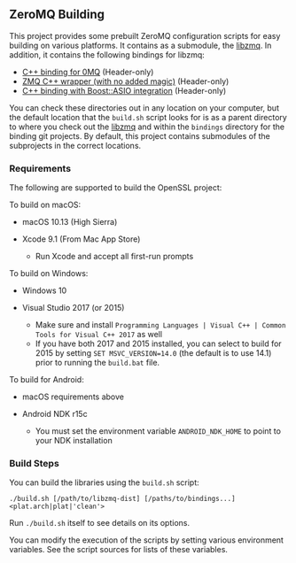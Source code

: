 ## ZeroMQ Building ##

This project provides some prebuilt ZeroMQ configuration scripts for easy building on various platforms.  It contains as a submodule, the [libzmq][libzmq-release].  In addition, it contains the following bindings for libzmq:

 - [C++ binding for 0MQ][cppzmq-release] (Header-only)
 - [ZMQ C++ wrapper (with no added magic)][zmqcpp-release] (Header-only)
 - [C++ binding with Boost::ASIO integration][azmq-release] (Header-only)

You can check these directories out in any location on your computer, but the default location that the `build.sh` script looks for is as a parent directory to where you check out the [libzmq][libzmq-release] and within the `bindings` directory for the binding git projects.  By default, this project contains submodules of the subprojects in the correct locations.

[libzmq-release]: https://github.com/toonetown/libzmq
[cppzmq-release]: https://github.com/toonetown/cppzmq
[zmqcpp-release]: https://github.com/toonetown/zmqcpp
[azmq-release]: https://github.com/toonetown/azmq

### Requirements ###

The following are supported to build the OpenSSL project:

To build on macOS:

 * macOS 10.13 (High Sierra)
 
 * Xcode 9.1 (From Mac App Store)
     * Run Xcode and accept all first-run prompts

To build on Windows:

 * Windows 10
 
 * Visual Studio 2017 (or 2015)
     * Make sure and install `Programming Languages | Visual C++ | Common Tools for Visual C++ 2017` as well
     * If you have both 2017 and 2015 installed, you can select to build for 2015 by setting `SET MSVC_VERSION=14.0` (the default is to use 14.1) prior to running the `build.bat` file.

To build for Android:

 * macOS requirements above
 
 * Android NDK r15c
     * You must set the environment variable `ANDROID_NDK_HOME` to point to your NDK installation

     
### Build Steps ###

You can build the libraries using the `build.sh` script:

    ./build.sh [/path/to/libzmq-dist] [/paths/to/bindings...] <plat.arch|plat|'clean'>

Run `./build.sh` itself to see details on its options.

You can modify the execution of the scripts by setting various environment variables.  See the script sources for lists of these variables.
